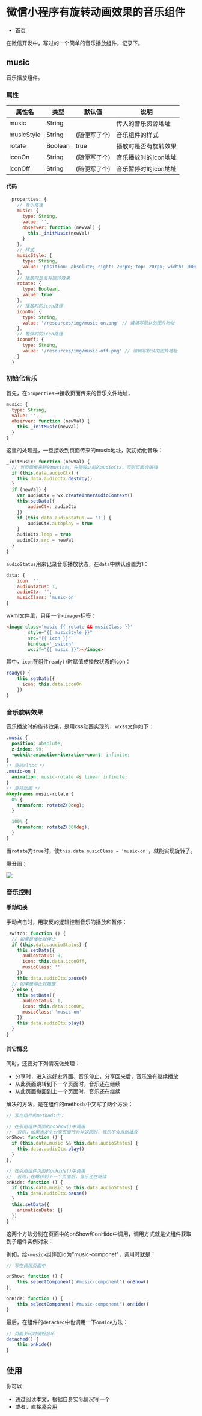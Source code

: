 # 微信小程序有旋转动画效果的音乐组件

* [首页](https://github.com/best-xiaoqiang/note-sm)

在微信开发中，写过的一个简单的音乐播放组件，记录下。

## music

音乐播放组件。

### 属性

属性名|类型|默认值|说明
---|---|---|---
music|String| |传入的音乐资源地址
musicStyle|String|(随便写了个)|音乐组件的样式
rotate|Boolean|true|播放时是否有旋转效果
iconOn|String|(随便写了个)|音乐播放时的icon地址
iconOff|String|(随便写了个)|音乐暂停时的icon地址

#### 代码         

```javascript
  properties: {
    // 音乐路径
    music: {
      type: String,
      value: '',
      observer: function (newVal) {
        this._initMusic(newVal)
      }
    },
    // 样式
    musicStyle: {
      type: String,
      value: 'position: absolute; right: 20rpx; top: 20rpx; width: 100rpx; height: 100rpx;'
    },
    // 播放时是否有旋转效果
    rotate: {
      type: Boolean,
      value: true
    },
    // 播放时的icon路径
    iconOn: {
      type: String,
      value: '/resources/img/music-on.png' // 请填写默认的图片地址
    },
    // 暂停时的icon路径
    iconOff: {
      type: String,
      value: '/resources/img/music-off.png' // 请填写默认的图片地址
    }
  }
```

### 初始化音乐

首先，在`properties`中接收页面传来的音乐文件地址，

```javascript
music: {
  type: String,
  value: '',
  observer: function (newVal) {
    this._initMusic(newVal)
  }
}
```

这里的处理是，一旦接收到页面传来的music地址，就初始化音乐：

```javascript
_initMusic: function (newVal) {
  // 当页面传来新的music时，先销毁之前的audioCtx，否则页面会很嗨
  if (this.data.audioCtx) {
    this.data.audioCtx.destroy()
  }
  if (newVal) {
    var audioCtx = wx.createInnerAudioContext()
    this.setData({
        audioCtx: audioCtx
    })
    if (this.data.audioStatus == '1') {
        audioCtx.autoplay = true
    }
    audioCtx.loop = true
    audioCtx.src = newVal
  }
}
```

`audioStatus`用来记录音乐播放状态，在`data`中默认设置为1：

```javascript
data: {
    icon: '',
    audioStatus: 1,
    audioCtx: '',
    musicClass: 'music-on'
}
```

wxml文件里，只用一个`<image>`标签：

```html
<image class='music {{ rotate && musicClass }}'  
        style="{{ musicStyle }}"  
        src="{{ icon }}"  
        bindtap='_switch'  
        wx:if="{{ music }}"></image>
```

其中，`icon`在组件`ready()`时赋值成播放状态的icon：

```javascript
ready() {
    this.setData({
      icon: this.data.iconOn
    })
}
```

### 音乐旋转效果

音乐播放时的旋转效果，是用css动画实现的，wxss文件如下：

```css
.music {
  position: absolute;
  z-index: 99;
  -webkit-animation-iteration-count: infinite;
}
/* 旋转class */
.music-on {
  animation: music-rotate 4s linear infinite;
}
/* 旋转动画 */
@keyframes music-rotate {
  0% {
    transform: rotateZ(0deg);
  }

  100% {
    transform: rotateZ(360deg);
  }
}
```

当`rotate`为`true`时，使`this.data.musicClass = 'music-on'`，就能实现旋转了。

爆丑图：

![](https://user-gold-cdn.xitu.io/2018/8/21/1655b75618e7e9a3?w=280&h=356&f=gif&s=557565)

### 音乐控制

#### 手动切换

手动点击时，用取反的逻辑控制音乐的播放和暂停：

```javascript
_switch: function () {
  // 如果是播放就停止   
  if (this.data.audioStatus) {
    this.setData({
      audioStatus: 0,
      icon: this.data.iconOff,
      musicClass: ''
    })
    this.data.audioCtx.pause()
  // 如果是停止就播放 
  } else {
    this.setData({
      audioStatus: 1,
      icon: this.data.iconOn,
      musicClass: 'music-on'
    })
    this.data.audioCtx.play()
  }
}
```

#### 其它情况

同时，还要对下列情况做处理：

* 分享时，进入选好友界面、音乐停止，分享回来后，音乐没有继续播放
* 从此页面跳转到下一个页面时，音乐还在继续
* 从此页面撤回到上一个页面时，音乐还在继续

解决的方法，是在组件的methods中又写了两个方法：

```javascript
// 写在组件的methods中：

// 在引用组件页面的onShow()中调用
//  否则，如果当发生分享页面行为并返回时，音乐不会自动播放
onShow: function () {
  if (this.data.music && this.data.audioStatus) {
    this.data.audioCtx.play()
  }
},

// 在引用组件页面的onHide()中调用
//  否则，在跳转到下一个页面后，音乐还在继续
onHide: function () {
  if (this.data.music && this.data.audioStatus) {
    this.data.audioCtx.pause()
  }
  this.setData({
    animationData: {}
  })
}
```

这两个方法分别在页面中的onShow和onHide中调用，调用方式就是父组件获取到子组件实例对象：

例如，给`<music>`组件加id为"music-componet"，调用时就是：

```javascript
// 写在调用页面中

onShow: function () {
    this.selectComponent('#music-component').onShow()
},

onHide: function () {
    this.selectComponent('#music-component').onHide()
}
```

最后，在组件的`detached`中也调用一下`onHide`方法：

```javascript
// 页面关闭时销毁音乐
detached() {
    this.onHide()
}
```

## 使用

你可以

* 通过阅读本文，根据自身实际情况写一个
* 或者，直接[凑合用](https://github.com/best-xiaoqiang/note-sm/tree/master/source/music)